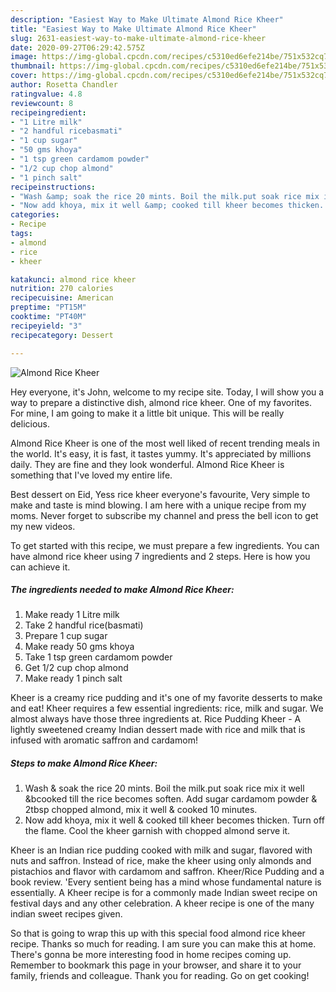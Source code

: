 ```yaml
---
description: "Easiest Way to Make Ultimate Almond Rice Kheer"
title: "Easiest Way to Make Ultimate Almond Rice Kheer"
slug: 2631-easiest-way-to-make-ultimate-almond-rice-kheer
date: 2020-09-27T06:29:42.575Z
image: https://img-global.cpcdn.com/recipes/c5310ed6efe214be/751x532cq70/almond-rice-kheer-recipe-main-photo.jpg
thumbnail: https://img-global.cpcdn.com/recipes/c5310ed6efe214be/751x532cq70/almond-rice-kheer-recipe-main-photo.jpg
cover: https://img-global.cpcdn.com/recipes/c5310ed6efe214be/751x532cq70/almond-rice-kheer-recipe-main-photo.jpg
author: Rosetta Chandler
ratingvalue: 4.8
reviewcount: 8
recipeingredient:
- "1 Litre milk"
- "2 handful ricebasmati"
- "1 cup sugar"
- "50 gms khoya"
- "1 tsp green cardamom powder"
- "1/2 cup chop almond"
- "1 pinch salt"
recipeinstructions:
- "Wash &amp; soak the rice 20 mints. Boil the milk.put soak rice mix it well &amp;bcooked till the rice becomes soften. Add sugar cardamom powder &amp; 2tbsp chopped almond, mix it well &amp; cooked 10 minutes."
- "Now add khoya, mix it well &amp; cooked till kheer becomes thicken. Turn off the flame. Cool the kheer garnish with chopped almond serve it."
categories:
- Recipe
tags:
- almond
- rice
- kheer

katakunci: almond rice kheer 
nutrition: 270 calories
recipecuisine: American
preptime: "PT15M"
cooktime: "PT40M"
recipeyield: "3"
recipecategory: Dessert

---
```



![Almond Rice Kheer](https://img-global.cpcdn.com/recipes/c5310ed6efe214be/751x532cq70/almond-rice-kheer-recipe-main-photo.jpg)

Hey everyone, it's John, welcome to my recipe site. Today, I will show you a way to prepare a distinctive dish, almond rice kheer. One of my favorites. For mine, I am going to make it a little bit unique. This will be really delicious.

Almond Rice Kheer is one of the most well liked of recent trending meals in the world. It's easy, it is fast, it tastes yummy. It's appreciated by millions daily. They are fine and they look wonderful. Almond Rice Kheer is something that I've loved my entire life.

Best dessert on Eid, Yess rice kheer everyone&#39;s favourite, Very simple to make and taste is mind blowing. I am here with a unique recipe from my moms. Never forget to subscribe my channel and press the bell icon to get my new videos.


To get started with this recipe, we must prepare a few ingredients. You can have almond rice kheer using 7 ingredients and 2 steps. Here is how you can achieve it.

<!--inarticleads1-->

##### The ingredients needed to make Almond Rice Kheer:

1. Make ready 1 Litre milk
1. Take 2 handful rice(basmati)
1. Prepare 1 cup sugar
1. Make ready 50 gms khoya
1. Take 1 tsp green cardamom powder
1. Get 1/2 cup chop almond
1. Make ready 1 pinch salt


Kheer is a creamy rice pudding and it&#39;s one of my favorite desserts to make and eat! Kheer requires a few essential ingredients: rice, milk and sugar. We almost always have those three ingredients at. Rice Pudding Kheer - A lightly sweetened creamy Indian dessert made with rice and milk that is infused with aromatic saffron and cardamom! 

<!--inarticleads2-->

##### Steps to make Almond Rice Kheer:

1. Wash &amp; soak the rice 20 mints. Boil the milk.put soak rice mix it well &amp;bcooked till the rice becomes soften. Add sugar cardamom powder &amp; 2tbsp chopped almond, mix it well &amp; cooked 10 minutes.
1. Now add khoya, mix it well &amp; cooked till kheer becomes thicken. Turn off the flame. Cool the kheer garnish with chopped almond serve it.


Kheer is an Indian rice pudding cooked with milk and sugar, flavored with nuts and saffron. Instead of rice, make the kheer using only almonds and pistachios and flavor with cardamom and saffron. Kheer/Rice Pudding and a book review. &#39;Every sentient being has a mind whose fundamental nature is essentially. A Kheer recipe is for a commonly made Indian sweet recipe on festival days and any other celebration. A kheer recipe is one of the many indian sweet recipes given. 

So that is going to wrap this up with this special food almond rice kheer recipe. Thanks so much for reading. I am sure you can make this at home. There's gonna be more interesting food in home recipes coming up. Remember to bookmark this page in your browser, and share it to your family, friends and colleague. Thank you for reading. Go on get cooking!
